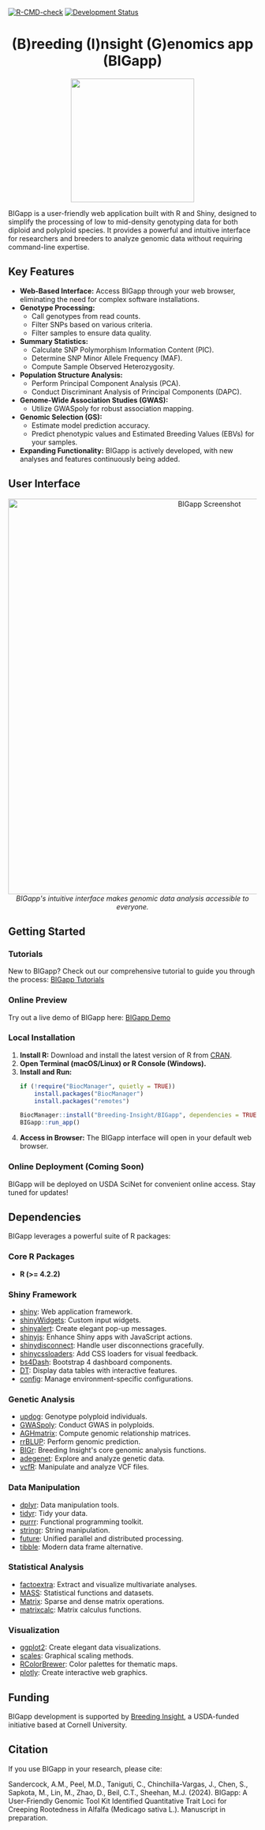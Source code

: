 <!-- badges: start -->
[![R-CMD-check](https://github.com/Breeding-Insight/BIGapp/workflows/R-CMD-check/badge.svg)](https://github.com/Breeding-Insight/BIGapp/actions)
[![Development Status](https://img.shields.io/badge/development-active-blue.svg)](https://img.shields.io/badge/development-active-blue.svg)
<!-- badges: end -->

<div align="center">

# (B)reeding (I)nsight (G)enomics app (BIGapp)

<img src="https://github.com/user-attachments/assets/136c5ec4-5093-4129-a41b-233945e54198"  width="250"/>

</div>

BIGapp is a user-friendly web application built with R and Shiny, designed to simplify the processing of low to mid-density genotyping data for both diploid and polyploid species. It provides a powerful and intuitive interface for researchers and breeders to analyze genomic data without requiring command-line expertise.

## Key Features

- **Web-Based Interface:** Access BIGapp through your web browser, eliminating the need for complex software installations.
- **Genotype Processing:**
    -  Call genotypes from read counts.
    -  Filter SNPs based on various criteria.
    -  Filter samples to ensure data quality.
- **Summary Statistics:**
    -  Calculate SNP Polymorphism Information Content (PIC).
    -  Determine SNP Minor Allele Frequency (MAF).
    -  Compute Sample Observed Heterozygosity.
- **Population Structure Analysis:**
    -  Perform Principal Component Analysis (PCA).
    -  Conduct Discriminant Analysis of Principal Components (DAPC).
- **Genome-Wide Association Studies (GWAS):**
    -  Utilize GWASpoly for robust association mapping.
- **Genomic Selection (GS):**
    -  Estimate model prediction accuracy.
    -  Predict phenotypic values and Estimated Breeding Values (EBVs) for your samples.
- **Expanding Functionality:** BIGapp is actively developed, with new analyses and features continuously being added.

## User Interface

<p align="center">
  <img src="https://github.com/user-attachments/assets/9a6984df-8116-403c-85c1-ba9600623940" alt="BIGapp Screenshot" width="800"/>
  <br>
  <em>BIGapp's intuitive interface makes genomic data analysis accessible to everyone.</em>
</p>

## Getting Started

### Tutorials
New to BIGapp? Check out our comprehensive tutorial to guide you through the process: [BIGapp Tutorials](https://scribehow.com/page/BIGapp_Tutorials__FdLsY9ZxQsi6kgT9p-U2Zg)

### Online Preview

Try out a live demo of BIGapp here: [BIGapp Demo](https://big-demo.shinyapps.io/bigapp/)

### Local Installation

1. **Install R:** Download and install the latest version of R from [CRAN](https://cran.r-project.org/).
2. **Open Terminal (macOS/Linux) or R Console (Windows).**
3. **Install and Run:**
    ```R
    if (!require("BiocManager", quietly = TRUE))
        install.packages("BiocManager")
        install.packages("remotes")
    
    BiocManager::install("Breeding-Insight/BIGapp", dependencies = TRUE)
    BIGapp::run_app()
    ```
4. **Access in Browser:** The BIGapp interface will open in your default web browser.

### Online Deployment (Coming Soon)

BIGapp will be deployed on USDA SciNet for convenient online access. Stay tuned for updates!

## Dependencies

BIGapp leverages a powerful suite of R packages:

### Core R Packages

-   **R (>= 4.2.2)**

### Shiny Framework

-   [shiny](https://cran.r-project.org/web/packages/shiny/index.html): Web application framework.
-   [shinyWidgets](https://cran.r-project.org/web/packages/shinyWidgets/index.html): Custom input widgets.
-   [shinyalert](https://cran.r-project.org/web/packages/shinyalert/index.html): Create elegant pop-up messages.
-   [shinyjs](https://cran.r-project.org/web/packages/shinyjs/index.html): Enhance Shiny apps with JavaScript actions.
-   [shinydisconnect](https://cran.r-project.org/web/packages/shinydisconnect/index.html): Handle user disconnections gracefully.
-   [shinycssloaders](https://cran.r-project.org/web/packages/shinycssloaders/index.html): Add CSS loaders for visual feedback.
-   [bs4Dash](https://cran.r-project.org/web/packages/bs4Dash/index.html): Bootstrap 4 dashboard components.
-   [DT](https://cran.r-project.org/web/packages/DT/index.html): Display data tables with interactive features.
-   [config](https://cran.r-project.org/web/packages/config/index.html): Manage environment-specific configurations.

### Genetic Analysis

-   [updog](https://cran.r-project.org/web/packages/updog/index.html): Genotype polyploid individuals.
-   [GWASpoly](https://github.com/jendelman/GWASpoly): Conduct GWAS in polyploids.
-   [AGHmatrix](https://cran.r-project.org/web/packages/AGHmatrix/index.html): Compute genomic relationship matrices.
-   [rrBLUP](https://cran.r-project.org/web/packages/rrBLUP/index.html): Perform genomic prediction.
-   [BIGr](https://github.com/Breeding-Insight/BIGr): Breeding Insight's core genomic analysis functions.
-   [adegenet](https://cran.r-project.org/web/packages/adegenet/index.html): Explore and analyze genetic data.
-   [vcfR](https://cran.r-project.org/web/packages/vcfR/index.html): Manipulate and analyze VCF files.

### Data Manipulation

-   [dplyr](https://cran.r-project.org/web/packages/dplyr/index.html): Data manipulation tools.
-   [tidyr](https://cran.r-project.org/web/packages/tidyr/index.html): Tidy your data.
-   [purrr](https://cran.r-project.org/web/packages/purrr/index.html): Functional programming toolkit.
-   [stringr](https://cran.r-project.org/web/packages/stringr/index.html): String manipulation.
-   [future](https://cran.r-project.org/web/packages/future/index.html): Unified parallel and distributed processing.
-   [tibble](https://cran.r-project.org/web/packages/tibble/vignettes/tibble.html): Modern data frame alternative.

### Statistical Analysis

-   [factoextra](https://cran.r-project.org/web/packages/factoextra/index.html): Extract and visualize multivariate analyses.
-   [MASS](https://cran.r-project.org/web/packages/MASS/index.html): Statistical functions and datasets.
-   [Matrix](https://cran.r-project.org/web/packages/Matrix/index.html): Sparse and dense matrix operations.
-   [matrixcalc](https://cran.r-project.org/web/packages/matrixcalc/index.html): Matrix calculus functions.

### Visualization

-   [ggplot2](https://cran.r-project.org/web/packages/ggplot2/index.html): Create elegant data visualizations.
-   [scales](https://cran.r-project.org/web/packages/scales/index.html): Graphical scaling methods.
-   [RColorBrewer](https://cran.r-project.org/web/packages/RColorBrewer/index.html): Color palettes for thematic maps.
-   [plotly](https://cran.r-project.org/web/packages/plotly/index.html): Create interactive web graphics.

## Funding

BIGapp development is supported by [Breeding Insight](https://www.breedinginsight.org/), a USDA-funded initiative based at Cornell University.

## Citation

If you use BIGapp in your research, please cite:

Sandercock, A.M., Peel, M.D., Taniguti, C., Chinchilla-Vargas, J., Chen, S., Sapkota, M., Lin, M., Zhao, D., Beil, C.T., Sheehan, M.J. (2024). BIGapp: A User-Friendly Genomic Tool Kit Identified Quantitative Trait Loci for Creeping Rootedness in Alfalfa (Medicago sativa L.). Manuscript in preparation.
